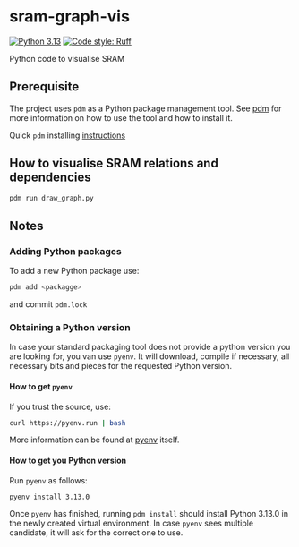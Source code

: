 # sram-graph-vis

[![Python 3.13](https://img.shields.io/badge/python-3.13-e72ac9.svg)](https://www.python.org/downloads/release/python-3130/)
[![Code style: Ruff](https://img.shields.io/badge/code_style-ruff-black.svg)](https://github.com/astral-sh/ruff)

Python code to visualise SRAM

## Prerequisite

The project uses `pdm` as a Python package management tool. See [pdm](https://pdm-project.org/en/latest/)
for more information on how to use the tool and how to install it.

Quick `pdm` installing [instructions](https://pdm-project.org/en/latest/#other-installation-methods)

## How to visualise SRAM relations and dependencies

```bash
pdm run draw_graph.py
```

## Notes

### Adding Python packages

To add a new Python package use:

```bash
pdm add <packagge>
```

and commit `pdm.lock`

### Obtaining a Python version

In case your standard packaging tool does not provide a python version you are
looking for, you van use `pyenv`. It will download, compile if necessary, all
necessary bits and pieces for the requested Python version.

#### How to get `pyenv`

If you trust the source, use:

```bash
curl https://pyenv.run | bash
```

More information can be found at [pyenv](https://github.com/pyenv/pyenv/blob/master/README.md) itself.

#### How to get you Python version

Run `pyenv` as follows:

```bash
pyenv install 3.13.0
```

Once `pyenv` has finished, running `pdm install` should install Python 3.13.0
in the newly created virtual environment. In case `pyenv` sees multiple
candidate, it will ask for the correct one to use.
